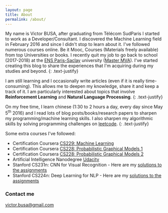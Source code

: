 ```yaml
---
layout: page
title: About
permalink: /about/
---
```


My name is Victor BUSA, after graduating from Télécom SudParis I started to work as a Developer/Consultant. I discovered the Machine Learning field in February 2016 and since I didn't stop to learn about it. I've followed numerous courses online. Be it Mooc, Courses (Materials freely available) from top Universities or books. I recently quit my job to go back to school (2017-2018) at the [ENS Paris-Saclay](https://en.wikipedia.org/wiki/%C3%89cole_normale_sup%C3%A9rieure_Paris-Saclay) university ([Master MVA](http://math.ens-paris-saclay.fr/version-francaise/formations/master-mva/contenus-/master-mva-cours-2017-2018-161721.kjsp?RH=1242415112528)). I've started creating this blog to share the experiences that I'm acquiring during my studies and beyond.
{: .text-justify}


I am still learning and I occasionally write articles (even if it is really time-consuming). This allows me to
deepen my knowledge, share it and keep a track of it. I am particularly interested about topics that involve
**Reinforcement Learning** and **Natural Language Processing**.
{: .text-justify}

On my free time, I learn chinese (1:30 to 2 hours a day, every day since May 5<sup>th</sup> 2016) and I read
lots of blog posts/books/research papers to sharpen my programming/machine learning skills. I also sharpen my algorithmic skills by solving programming challenges on [leetcode](https://leetcode.com/twice22/ "leetcode").
{: .text-justify}

Some extra courses I've followed:
- Certification Coursera [CS229: Machine Learning](https://www.coursera.org/account/accomplishments/verify/P6YMNE6EN3HM "Certification ML")
- Certification Coursera [CS228: Probabilistic Graphical Models 1](https://www.coursera.org/account/accomplishments/verify/ALATNRU8JTFX "Certification PGM 1")
- Certification Coursera [CS228: Probabilistic Graphical Models 2](https://www.coursera.org/account/accomplishments/certificate/ZZ65ZDATAY3F "Certification PGM 2")
- Artificial Intelligence Nanodegree [Udacity](https://drive.google.com/file/d/1kTLNte04yvoUqiKw8-fLZMYm4baHOeSn/view "Certification AIND")
- Stanford CS231n: CNN for Visual Recognition - Here are my [solutions to the assignments](https://github.com/Twice22/CS231n-solutions "My solutions")
- Stanford CS224n: Deep Learning for NLP - Here are my [solutions to the assignments](https://github.com/Twice22/CS224n-solutions "My solutions")


### Contact me
[victor.busa@gmail.com](mailto:victor.busa@gmail.com)